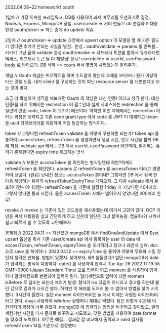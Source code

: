 2022.04.08~22 homework1 oauth

1일차 //
가장 익숙한 프레임워크, DB를 사용하여 과제 마무리를 우선하기로 결정.
NodeJs, Express, MongoDB 당첨.
user/create => 서버 만들고 db 연결하고 대충 완성
oauth/token => 하는 중에 db update 이슈

2일차 //
oauth/token => update 과정에서 upsert option 이 모델링 할 때 기존 필드가 없다면 추가가 안되는 사실을 발견.. 완성..
oauth/validate => params 를 안써봄.. 캬캬캬 고난 끝에 validate 완성
oauth/revoke => 리프레시 토큰을 받아서 유효하다면 엑세스, 리프레시 토큰 둘 다 재발급! 완료!
user/delete => userId, userPassword body 로 받아오기. DB 삭제 => count 써서 몇명이 사라졌는지 알려주기.

개념 //
Oauth 개념은 프로젝트를 하며 수도없이 봤는데 과제를 보다보니 뭔가 이상하다는 것을 느낌.
내가 client 를 구성하는 것이 아닌 resource server 를 대변한다고 보는 것이 맞다.

조금 더 확실하게 생각을 해보자면
Oauth 의 핵심은 대신 인증! 이라고 생각 한다. 대신 인증!을 하기 위해서는 redirection 이 필수인데
실제 서비스에는 redirection 을 통해 일련의 인증 code, token 이 오가기 때문이다.
하지만 이번 과제에서는 redirection 이라는 과정은 생략되고 기존 code grant type 에서 code 를 JWT 이 대체하고
token 을 uuid 라이브러리를 이용하여 직접 발급하는 방식이다. 

token //
그렇다면 refreshToken validate 을 어떻게 구현하면 되는가?
token api 를 통하여 accessToken, refreshToken 을 생성하면서 생성 시간, 만료 시간을 함께 DB 에 저장.
validate api 에서는 DB 에서 userId, userPassword 확인하여, 일치하는 유저가 존재한다면 expiry time 체크하는 방식

validate //
보통은 accessToken 을 확인하는 방식일텐데 희한?하게도 refreshToken 을 확인한다.
params 로 refreshToken 을 accessToken 이라고 명명하여 보낸다. (완료)
보내진 정보는 accessToken 뿐이네? 그렇다면 DB 에서 검색 한다음 해당하는 유저의 refreshTokenExpiryTime 가져오자.
그 다음 validate 해서 유효하다면~ 아니라면~
refreshToken 을 기존에 설정한 14day 가 지났다면 404에러, 그렇지 않다면 통과 시킨다.
물론 accessToken 자체가 넘어오지 않았다면 400에러
완료!

revoke //
revoke 는 기존에 있던 코드들을 재사용했는데 여기서 고민이 있다. OOP 개념을 써서 재활용을 쉽고 간단하게 하고 싶은데 일단은 그냥 붙여놓음.
캡슐화(?) 시켜서 쉽고 빠르게 쓸 수 있도록 고민해보자

문제점 //
2022.04.11 => 자신있던 mongoDB 에서 findOneAndUpdate 에서 $set upsert 옵션을 줘서 기존 /user/create api 에서 등록하는
user 의 data 에 accessToken, refreshToken, expiryTime 을 추가하려고 했으나 왜인지 실패. doc 으로 save 를 해야하나.
2022.04.12 => expiryTime 을 통하여 어떻게 무효화 시킬 것인지 생각은 안해봄. 방법이 있겠지. 찾아보자. 와!! 힘들었다!!
일단 mongoDB에 date 가 입력되는 방식이 다양하다. date() 를 사용하여 입력시 Tue Apr 26 2022 17:19:58 GMT+0900 (Japan Standard Time)
으로 입력이 되고 moment 를 사용하여 입력하니 밀리세컨으로 변환되어 입력이 된다. 밀리세컨으로 입력이 되면 moment isBefore 로 참조는 되는데 에러가 발생.
형식이 iso 타입이 아니라고 경고를 하는데 불린 값으로 결과가 나오긴 했다. 하지만 이 에러를 도저히 볼 수 없어서 방법을 찾기 시작했다. 3시간이 흘렀다.
일단 moment 라이브러리는 js 에서 이제는 사양된 라이브러리라고 한다. dayjs 사용하여 isBefore 실행하니 제대로 먹혔다.
말은 이렇게 쉬운데 이 전까지의 과정이 너무 길었다.
mongoDB 에 입력되는 방법을 바꾸려고 찾아봤고, 밀리세컨기반 시간을 다시 문자로 바꾸려고 시도했고, 갖은 방법을 사용하여 date format 을 맞추려 노력했다.
아무튼 해결... 결과값 잘 비교해서 출력되고 valid 검사를 refreshToken 14일 기준으로 설정했다.

